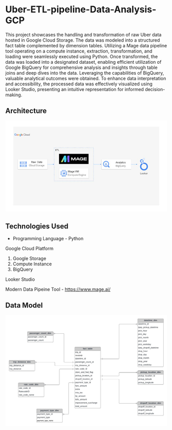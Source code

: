 # Uber-ETL-pipeline-Data-Analysis-GCP

This project showcases the handling and transformation of raw Uber data hosted in Google Cloud Storage. The data was modeled into a structured fact table complemented by dimension tables. Utilizing a Mage data pipeline tool operating on a compute instance, extraction, transformation, and loading were seamlessly executed using Python. Once transformed, the data was loaded into a designated dataset, enabling efficient utilization of Google BigQuery for comprehensive analysis and insights through table joins and deep dives into the data. Leveraging the capabilities of BigQuery, valuable analytical outcomes were obtained. To enhance data interpretation and accessibility, the processed data was effectively visualized using Looker Studio, presenting an intuitive representation for informed decision-making.

## Architecture 
<img src="architecture.jpg">

## Technologies Used
- Programming Language - Python

Google Cloud Platform
1. Google Storage
2. Compute Instance 
3. BigQuery

Looker Studio

Modern Data Pipeine Tool - https://www.mage.ai/

## Data Model
<img src="data_model.jpeg">
